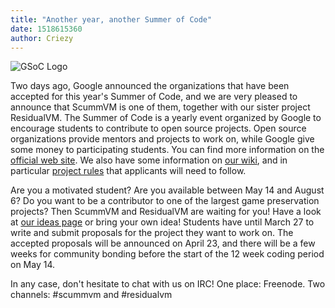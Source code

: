 ```yaml
---
title: "Another year, another Summer of Code"
date: 1518615360
author: Criezy
---
```


![GSoC Logo](/data/news/GSoC2017Logo.png)

Two days ago, Google announced the organizations that have been accepted for this year's Summer of Code, and we are very pleased to announce that ScummVM is one of them, together with our sister project ResidualVM. The Summer of Code is a yearly event organized by Google to encourage students to contribute to open source projects. Open source organizations provide mentors and projects to work on, while Google give some money to participating students. You can find more information on the [official web site](https://summerofcode.withgoogle.com). We also have some information on [our wiki](http://wiki.scummvm.org/index.php/Summer_of_Code), and in particular [project rules](http://wiki.scummvm.org/index.php/Summer_of_Code/Project_Rules) that applicants will need to follow.

Are you a motivated student? Are you available between May 14 and August 6? Do you want to be a contributor to one of the largest game preservation projects? Then ScummVM and ResidualVM are waiting for you! Have a look at [our ideas page](http://wiki.scummvm.org/index.php/Summer_of_Code/GSoC_Ideas_2018) or bring your own idea! Students have until March 27 to write and submit proposals for the project they want to work on. The accepted proposals will be announced on April 23, and there will be a few weeks for community bonding before the start of the 12 week coding period on May 14.

In any case, don't hesitate to chat with us on IRC! One place: Freenode. Two channels: #scummvm and #residualvm
